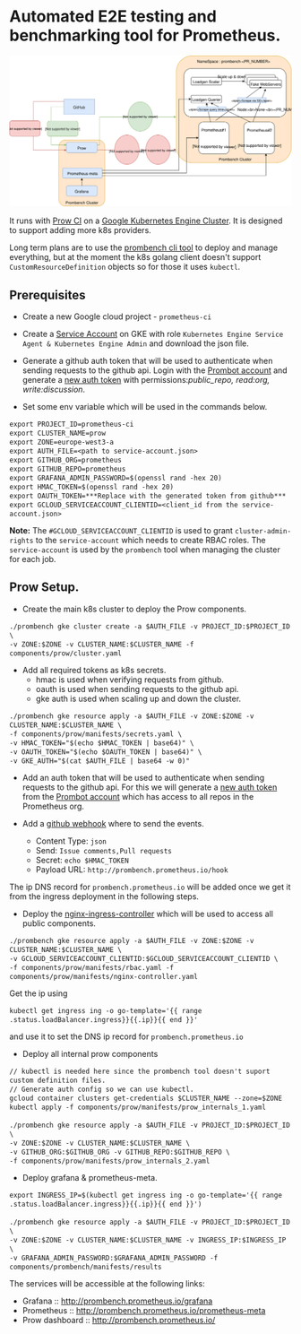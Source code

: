 # Automated E2E testing and benchmarking tool for Prometheus.

![Prombench Design](design.svg)

It runs with [Prow CI](https://github.com/kubernetes/test-infra/blob/master/prow/) on a [Google Kubernetes Engine Cluster](https://cloud.google.com/kubernetes-engine/).
It is designed to support adding more k8s providers.


Long term plans are to use the [prombench cli tool](cmd/prombench) to deploy and manage everything, but at the moment the  k8s golang client doesn't support `CustomResourceDefinition` objects so for those it uses `kubectl`.

## Prerequisites 
- Create a new Google cloud project - `prometheus-ci`
- Create a [Service Account](https://cloud.google.com/kubernetes-engine/docs/tutorials/authenticating-to-cloud-platform#step_3_create_service_account_credentials) on GKE with role `Kubernetes Engine Service Agent & Kubernetes Engine Admin` and download the json file.
- Generate a github auth token that will be used to authenticate when sending requests to the github api.
Login with the [Prombot account](https://github.com/prombot) and generate a [new auth token](https://github.com/settings/tokens) with permissions:*public_repo, read:org, write:discussion*.


- Set some env variable which will be used in the commands below.
```
export PROJECT_ID=prometheus-ci 
export CLUSTER_NAME=prow
export ZONE=europe-west3-a
export AUTH_FILE=<path to service-account.json>
export GITHUB_ORG=prometheus
export GITHUB_REPO=prometheus
export GRAFANA_ADMIN_PASSWORD=$(openssl rand -hex 20)
export HMAC_TOKEN=$(openssl rand -hex 20)
export OAUTH_TOKEN=***Replace with the generated token from github***
export GCLOUD_SERVICEACCOUNT_CLIENTID=<client_id from the service-account.json>
```
**Note:** The `#GCLOUD_SERVICEACCOUNT_CLIENTID` is used to grant `cluster-admin-rights` to the `service-account` which needs to create RBAC roles. The `service-account` is used by the `prombench` tool when managing the cluster for each job.

## Prow Setup.

- Create the main k8s cluster to deploy the Prow components.

```
./prombench gke cluster create -a $AUTH_FILE -v PROJECT_ID:$PROJECT_ID \
-v ZONE:$ZONE -v CLUSTER_NAME:$CLUSTER_NAME -f components/prow/cluster.yaml
```
- Add all required tokens as k8s secrets.
  * hmac is used when verifying requests from github.
  * oauth is used when sending requests to the github api.
  * gke auth is used when scaling up and down the cluster.
```
./prombench gke resource apply -a $AUTH_FILE -v ZONE:$ZONE -v CLUSTER_NAME:$CLUSTER_NAME \
-f components/prow/manifests/secrets.yaml \
-v HMAC_TOKEN="$(echo $HMAC_TOKEN | base64)" \
-v OAUTH_TOKEN="$(echo $OAUTH_TOKEN | base64)" \
-v GKE_AUTH="$(cat $AUTH_FILE | base64 -w 0)"

```
- Add an auth token that will be used to authenticate when sending requests to the github api.
For this we will generate a [new auth token](https://github.com/settings/tokens) from the [Prombot account](https://github.com/prombot) which has access to all repos in the Prometheus org.

- Add a [github webhook](https://github.com/prometheus/prometheus/settings/hooks) where to send the events.
  * Content Type: `json`
  * Send:  `Issue comments,Pull requests`
  * Secret: `echo $HMAC_TOKEN`
  * Payload URL: `http://prombench.prometheus.io/hook`

The ip DNS record for `prombench.prometheus.io` will be added once we get it from the ingress deployment in the following steps.

- Deploy the [nginx-ingress-controller](https://github.com/kubernetes/ingress-nginx) which will be used to access all public components.
```
./prombench gke resource apply -a $AUTH_FILE -v ZONE:$ZONE -v CLUSTER_NAME:$CLUSTER_NAME \
-v GCLOUD_SERVICEACCOUNT_CLIENTID:$GCLOUD_SERVICEACCOUNT_CLIENTID \
-f components/prow/manifests/rbac.yaml -f components/prow/manifests/nginx-controller.yaml
```

Get the ip using
```
kubectl get ingress ing -o go-template='{{ range .status.loadBalancer.ingress}}{{.ip}}{{ end }}'
```
and use it to set the DNS ip record for `prombench.prometheus.io`

- Deploy all internal prow components
```
// kubectl is needed here since the prombench tool doesn't suport custom definition files.
// Generate auth config so we can use kubectl.
gcloud container clusters get-credentials $CLUSTER_NAME --zone=$ZONE
kubectl apply -f components/prow/manifests/prow_internals_1.yaml

./prombench gke resource apply -a $AUTH_FILE -v PROJECT_ID:$PROJECT_ID \
-v ZONE:$ZONE -v CLUSTER_NAME:$CLUSTER_NAME \
-v GITHUB_ORG:$GITHUB_ORG -v GITHUB_REPO:$GITHUB_REPO \
-f components/prow/manifests/prow_internals_2.yaml
```

- Deploy grafana & prometheus-meta.
```
export INGRESS_IP=$(kubectl get ingress ing -o go-template='{{ range .status.loadBalancer.ingress}}{{.ip}}{{ end }}')

./prombench gke resource apply -a $AUTH_FILE -v PROJECT_ID:$PROJECT_ID \
-v ZONE:$ZONE -v CLUSTER_NAME:$CLUSTER_NAME -v INGRESS_IP:$INGRESS_IP \
-v GRAFANA_ADMIN_PASSWORD:$GRAFANA_ADMIN_PASSWORD -f components/prombench/manifests/results
```

The services will be accessible at the following links:
  * Grafana ::  http://prombench.prometheus.io/grafana
  * Prometheus ::  http://prombench.prometheus.io/prometheus-meta
  * Prow dashboard :: http://prombench.prometheus.io/
